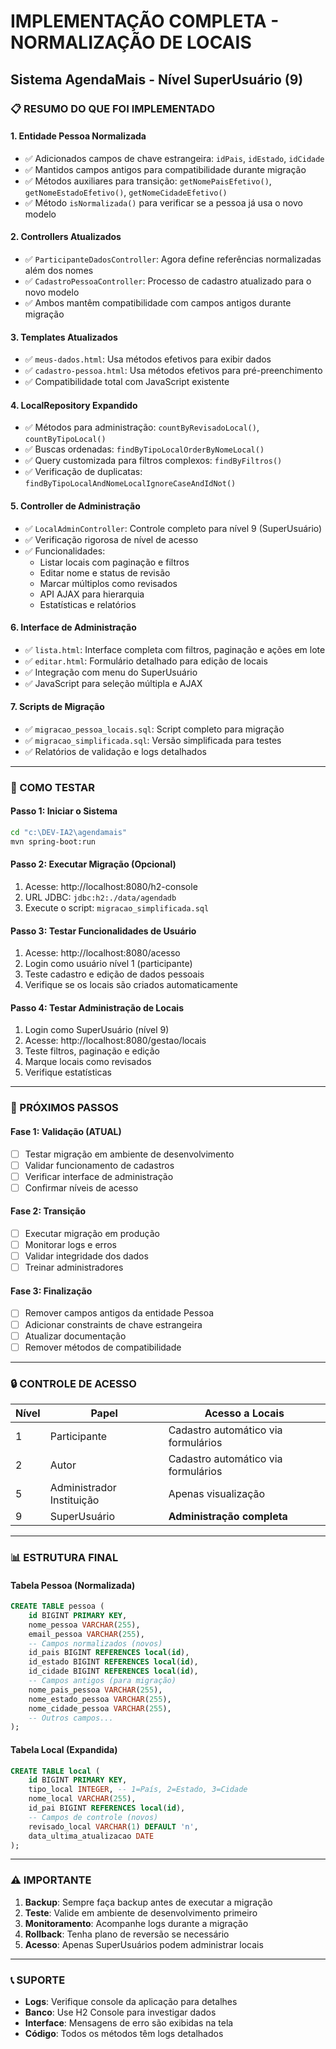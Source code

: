 # IMPLEMENTAÇÃO COMPLETA - NORMALIZAÇÃO DE LOCAIS

## Sistema AgendaMais - Nível SuperUsuário (9)

### 📋 RESUMO DO QUE FOI IMPLEMENTADO

#### 1. **Entidade Pessoa Normalizada**

- ✅ Adicionados campos de chave estrangeira: `idPais`, `idEstado`, `idCidade`
- ✅ Mantidos campos antigos para compatibilidade durante migração
- ✅ Métodos auxiliares para transição: `getNomePaisEfetivo()`, `getNomeEstadoEfetivo()`, `getNomeCidadeEfetivo()`
- ✅ Método `isNormalizada()` para verificar se a pessoa já usa o novo modelo

#### 2. **Controllers Atualizados**

- ✅ `ParticipanteDadosController`: Agora define referências normalizadas além dos nomes
- ✅ `CadastroPessoaController`: Processo de cadastro atualizado para o novo modelo
- ✅ Ambos mantêm compatibilidade com campos antigos durante migração

#### 3. **Templates Atualizados**

- ✅ `meus-dados.html`: Usa métodos efetivos para exibir dados
- ✅ `cadastro-pessoa.html`: Usa métodos efetivos para pré-preenchimento
- ✅ Compatibilidade total com JavaScript existente

#### 4. **LocalRepository Expandido**

- ✅ Métodos para administração: `countByRevisadoLocal()`, `countByTipoLocal()`
- ✅ Buscas ordenadas: `findByTipoLocalOrderByNomeLocal()`
- ✅ Query customizada para filtros complexos: `findByFiltros()`
- ✅ Verificação de duplicatas: `findByTipoLocalAndNomeLocalIgnoreCaseAndIdNot()`

#### 5. **Controller de Administração**

- ✅ `LocalAdminController`: Controle completo para nível 9 (SuperUsuário)
- ✅ Verificação rigorosa de nível de acesso
- ✅ Funcionalidades:
  - Listar locais com paginação e filtros
  - Editar nome e status de revisão
  - Marcar múltiplos como revisados
  - API AJAX para hierarquia
  - Estatísticas e relatórios

#### 6. **Interface de Administração**

- ✅ `lista.html`: Interface completa com filtros, paginação e ações em lote
- ✅ `editar.html`: Formulário detalhado para edição de locais
- ✅ Integração com menu do SuperUsuário
- ✅ JavaScript para seleção múltipla e AJAX

#### 7. **Scripts de Migração**

- ✅ `migracao_pessoa_locais.sql`: Script completo para migração
- ✅ `migracao_simplificada.sql`: Versão simplificada para testes
- ✅ Relatórios de validação e logs detalhados

---

### 🚀 COMO TESTAR

#### **Passo 1: Iniciar o Sistema**

```bash
cd "c:\DEV-IA2\agendamais"
mvn spring-boot:run
```

#### **Passo 2: Executar Migração (Opcional)**

1. Acesse: http://localhost:8080/h2-console
2. URL JDBC: `jdbc:h2:./data/agendadb`
3. Execute o script: `migracao_simplificada.sql`

#### **Passo 3: Testar Funcionalidades de Usuário**

1. Acesse: http://localhost:8080/acesso
2. Login como usuário nível 1 (participante)
3. Teste cadastro e edição de dados pessoais
4. Verifique se os locais são criados automaticamente

#### **Passo 4: Testar Administração de Locais**

1. Login como SuperUsuário (nível 9)
2. Acesse: http://localhost:8080/gestao/locais
3. Teste filtros, paginação e edição
4. Marque locais como revisados
5. Verifique estatísticas

---

### 🎯 PRÓXIMOS PASSOS

#### **Fase 1: Validação (ATUAL)**

- [ ] Testar migração em ambiente de desenvolvimento
- [ ] Validar funcionamento de cadastros
- [ ] Verificar interface de administração
- [ ] Confirmar níveis de acesso

#### **Fase 2: Transição**

- [ ] Executar migração em produção
- [ ] Monitorar logs e erros
- [ ] Validar integridade dos dados
- [ ] Treinar administradores

#### **Fase 3: Finalização**

- [ ] Remover campos antigos da entidade Pessoa
- [ ] Adicionar constraints de chave estrangeira
- [ ] Atualizar documentação
- [ ] Remover métodos de compatibilidade

---

### 🔒 CONTROLE DE ACESSO

| Nível | Papel                     | Acesso a Locais                     |
| ----- | ------------------------- | ----------------------------------- |
| 1     | Participante              | Cadastro automático via formulários |
| 2     | Autor                     | Cadastro automático via formulários |
| 5     | Administrador Instituição | Apenas visualização                 |
| 9     | SuperUsuário              | **Administração completa**          |

---

### 📊 ESTRUTURA FINAL

#### **Tabela Pessoa (Normalizada)**

```sql
CREATE TABLE pessoa (
    id BIGINT PRIMARY KEY,
    nome_pessoa VARCHAR(255),
    email_pessoa VARCHAR(255),
    -- Campos normalizados (novos)
    id_pais BIGINT REFERENCES local(id),
    id_estado BIGINT REFERENCES local(id),
    id_cidade BIGINT REFERENCES local(id),
    -- Campos antigos (para migração)
    nome_pais_pessoa VARCHAR(255),
    nome_estado_pessoa VARCHAR(255),
    nome_cidade_pessoa VARCHAR(255),
    -- Outros campos...
);
```

#### **Tabela Local (Expandida)**

```sql
CREATE TABLE local (
    id BIGINT PRIMARY KEY,
    tipo_local INTEGER, -- 1=País, 2=Estado, 3=Cidade
    nome_local VARCHAR(255),
    id_pai BIGINT REFERENCES local(id),
    -- Campos de controle (novos)
    revisado_local VARCHAR(1) DEFAULT 'n',
    data_ultima_atualizacao DATE
);
```

---

### ⚠️ IMPORTANTE

1. **Backup**: Sempre faça backup antes de executar a migração
2. **Teste**: Valide em ambiente de desenvolvimento primeiro
3. **Monitoramento**: Acompanhe logs durante a migração
4. **Rollback**: Tenha plano de reversão se necessário
5. **Acesso**: Apenas SuperUsuários podem administrar locais

---

### 📞 SUPORTE

- **Logs**: Verifique console da aplicação para detalhes
- **Banco**: Use H2 Console para investigar dados
- **Interface**: Mensagens de erro são exibidas na tela
- **Código**: Todos os métodos têm logs detalhados
